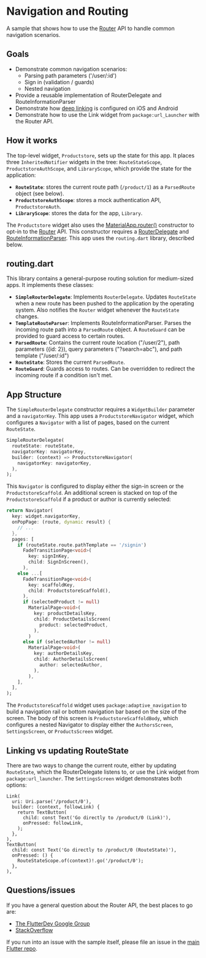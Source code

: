 # Navigation and Routing
A sample that shows how to use the [Router][] API to handle common navigation
scenarios.

## Goals
- Demonstrate common navigation scenarios:
  - Parsing path parameters ('/user/:id')
  - Sign in (validation / guards)
  - Nested navigation
- Provide a reusable implementation of RouterDelegate and RouteInformationParser
- Demonstrate how [deep linking][] is configured on iOS and Android
- Demonstrate how to use the Link widget from `package:url_Launcher` with the
  Router API.

## How it works
The top-level widget, `Productstore`, sets up the state for this app. It places
three `InheritedNotifier` widgets in the tree: `RouteStateScope`,
`ProductstoreAuthScope`, and `LibraryScope`, which provide the state for the
application:

  - **`RouteState`**: stores the current route path (`/product/1`) as a `ParsedRoute`
    object (see below).
  - **`ProductstoreAuthScope`**: stores a mock authentication API, `ProductstoreAuth`.
  - **`LibraryScope`**: stores the data for the app, `Library`.

The `Productstore` widget also uses the [MaterialApp.router()][router-ctor]
constructor to opt-in to the [Router][] API. This constructor requires a
[RouterDelegate][] and [RouteInformationParser][]. This app uses the
`routing.dart` library, described below.

## routing.dart
This library contains a general-purpose routing solution for medium-sized apps.
It implements these classes:

- **`SimpleRouterDelegate`**: Implements `RouterDelegate`. Updates `RouteState` when
  a new route has been pushed to the application by the operating system. Also
  notifies the `Router` widget whenever the `RouteState` changes.
- **`TemplateRouteParser`**: Implements RouteInformationParser. Parses the
  incoming route path into a `ParsedRoute` object. A `RouteGuard` can be
  provided to guard access to certain routes.
- **`ParsedRoute`**: Contains the current route location ("/user/2"), path
  parameters ({id: 2}), query parameters ("?search=abc"), and path template
  ("/user/:id")
- **`RouteState`**: Stores the current `ParsedRoute`.
- **`RouteGuard`**: Guards access to routes. Can be overridden to redirect the
  incoming route if a condition isn't met.

## App Structure

The `SimpleRouterDelegate` constructor requires a `WidgetBuilder` parameter and
a `navigatorKey`. This app uses a `ProductstoreNavigator` widget, which configures
a `Navigator` with a list of pages, based on the current `RouteState`.

```dart
SimpleRouterDelegate(
  routeState: routeState,
  navigatorKey: navigatorKey,
  builder: (context) => ProductstoreNavigator(
    navigatorKey: navigatorKey,
  ),
);
```

This `Navigator` is configured to display either the sign-in screen or the
`ProductstoreScaffold`. An additional screen is stacked on top of the
`ProductstoreScaffold` if a product or author is currently selected:

```dart
return Navigator(
  key: widget.navigatorKey,
  onPopPage: (route, dynamic result) {
    // ...
  },
  pages: [
    if (routeState.route.pathTemplate == '/signin')
      FadeTransitionPage<void>(
        key: signInKey,
        child: SignInScreen(),
      ),
    else ...[
      FadeTransitionPage<void>(
        key: scaffoldKey,
        child: ProductstoreScaffold(),
      ),
      if (selectedProduct != null)
        MaterialPage<void>(
          key: productDetailsKey,
          child: ProductDetailsScreen(
            product: selectedProduct,
          ),
        )
      else if (selectedAuthor != null)
        MaterialPage<void>(
          key: authorDetailsKey,
          child: AuthorDetailsScreen(
            author: selectedAuthor,
          ),
        ),
    ],
  ],
);
```

The `ProductstoreScaffold` widget uses `package:adaptive_navigation` to build a
navigation rail or bottom navigation bar based on the size of the screen. The
body of this screen is `ProductstoreScaffoldBody`, which configures a nested
Navigator to display either the `AuthorsScreen`, `SettingsScreen`, or
`ProductsScreen` widget.

## Linking vs updating RouteState

There are two ways to change the current route, either by updating `RouteState`,
which the RouterDelegate listens to, or use the Link widget from
`package:url_launcher`. The `SettingsScreen` widget demonstrates both options:

```
Link(
  uri: Uri.parse('/product/0'),
  builder: (context, followLink) {
    return TextButton(
      child: const Text('Go directly to /product/0 (Link)'),
      onPressed: followLink,
    );
  },
),
TextButton(
  child: const Text('Go directly to /product/0 (RouteState)'),
  onPressed: () {
    RouteStateScope.of(context)!.go('/product/0');
  },
),
```

## Questions/issues

If you have a general question about the Router API, the best places to go are:

- [The FlutterDev Google Group](https://groups.google.com/forum/#!forum/flutter-dev)
- [StackOverflow](https://stackoverflow.com/questions/tagged/flutter)

If you run into an issue with the sample itself, please file an issue
in the [main Flutter repo](https://github.com/flutter/flutter/issues).

[Router]: https://api.flutter.dev/flutter/widgets/Router-class.html
[RouterDelegate]: https://api.flutter.dev/flutter/widgets/RouterDelegate-class.html
[RouteInformationParser]: https://api.flutter.dev/flutter/widgets/RouteInformationParser-class.html
[router-ctor]: https://api.flutter.dev/flutter/material/MaterialApp/MaterialApp.router.html
[deep linking]: https://flutter.dev/docs/development/ui/navigation/deep-linking

